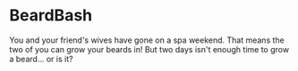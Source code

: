 BeardBash
=========

You and your friend's wives have gone on a spa weekend. That means the two of you can grow your beards in! But two days isn't enough time to grow a beard… or is it?